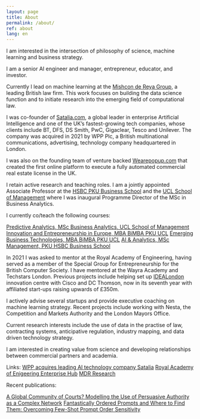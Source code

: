 ```yaml
---
layout: page
title: About
permalink: /about/
ref: about
lang: en
---
```



I am interested in the intersection of philosophy of science, machine learning and business strategy.

I am a senior AI engineer and manager, entrepreneur, educator, and investor. 

Currently I lead on machine learning at the [Mishcon de Reya Group](https://www.mishcon.com/), a leading British law firm. This work focuses on building the data science function and to initiate research into the emerging field of computational law. 

I was co-founder of [Satalia.com](https://www.satalia.com/), a global leader in enterprise Artificial Intelligence and one of the UK’s fastest-growing tech companies, whose clients include BT, DFS, DS Smith, PwC, Gigaclear, Tesco and Unilever. The company was acquired in 2021 by WPP Plc, a British multinational communications, advertising, technology company headquartered in London. 

I was also on the founding team of venture backed [Wearepopup.com](http://wearepopup.com/) that created the first online platform to execute a fully automated commercial real estate license in the UK. 

I retain active research and teaching roles. I am a jointly appointed Associate Professor at the [HSBC PKU Business School](https://english.phbs.pku.edu.cn/) and the [UCL School of Management](https://www.mgmt.ucl.ac.uk/) where I was inaugural Programme Director of the MSc in Business Analytics. 

I currently co/teach the following courses:

[Predictive Analytics, MSc Business Analytics, UCL School of Management](http://www.mgmt.ucl.ac.uk/business-analytics#overview)
[Innovation and Entrepreneurship in Europe, MBA BiMBA PKU UCL](https://www.mgmt.ucl.ac.uk/mba-peking-university)
[Emerging Business Technologies, MBA BiMBA PKU UCL](https://en.bimba.pku.edu.cn/programmes/PKU_UCL_MBA/Curriculum_ucl/index.htm)
[AI & Analytics, MSc Management, PKU HSBC Business School](https://www.pku.org.uk/)

In 2021 I was asked to mentor at the Royal Academy of Engineering, having served as a member of the Special Group for Entrepreneurship for the British Computer Society. I have mentored at the Wayra Academy and Techstars London. Previous projects include helping set up [IDEALondon](https://www.idealondon.co.uk/) innovation centre with Cisco and DC Thomson, now in its seventh year with affiliated start-ups raising upwards of £350m. 

I actively advise several startups and provide executive coaching on machine learning strategy. Recent projects include working with Nesta, the Competition and Markets Authority and the London Mayors Office. 

Current research interests include the use of data in the practise of law, contracting systems, anticipative regulation, industry mapping, and data driven technology strategy. 

I am interested in creating value from science and developing relationships between commercial partners and academia.

Links:
[WPP acquires leading AI technology company Satalia](https://www.wpp.com/news/2021/08/wpp-acquires-leading-ai-technology-company-satalia)
[Royal Academy of Enigeering Enterprise Hub](https://enterprisehub.raeng.org.uk/entrepreneurs/mentors/alastair-moore/)
[MDR Research](https://mdrresearch.co.uk/)

Recent publications: 

[A Global Community of Courts? Modelling the Use of Persuasive Authority as a Complex Network](https://www.frontiersin.org/articles/10.3389/fphy.2021.665719/full)
[Fantastically Ordered Prompts and Where to Find Them: Overcoming Few-Shot Prompt Order Sensitivity](https://arxiv.org/abs/2104.08786)
